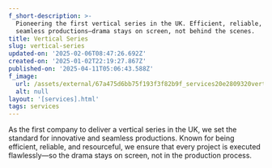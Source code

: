 ```yaml
---
f_short-description: >-
  Pioneering the first vertical series in the UK. Efficient, reliable, and
  seamless productions—drama stays on screen, not behind the scenes.
title: Vertical Series
slug: vertical-series
updated-on: '2025-02-06T08:47:26.692Z'
created-on: '2025-01-02T22:19:27.867Z'
published-on: '2025-04-11T05:06:43.588Z'
f_image:
  url: /assets/external/67a475d6bb75f193f3f82b9f_services20e2809320vertical.avif
  alt: null
layout: '[services].html'
tags: services
---
```


As the first company to deliver a vertical series in the UK, we set the standard for innovative and seamless productions. Known for being efficient, reliable, and resourceful, we ensure that every project is executed flawlessly—so the drama stays on screen, not in the production process.
